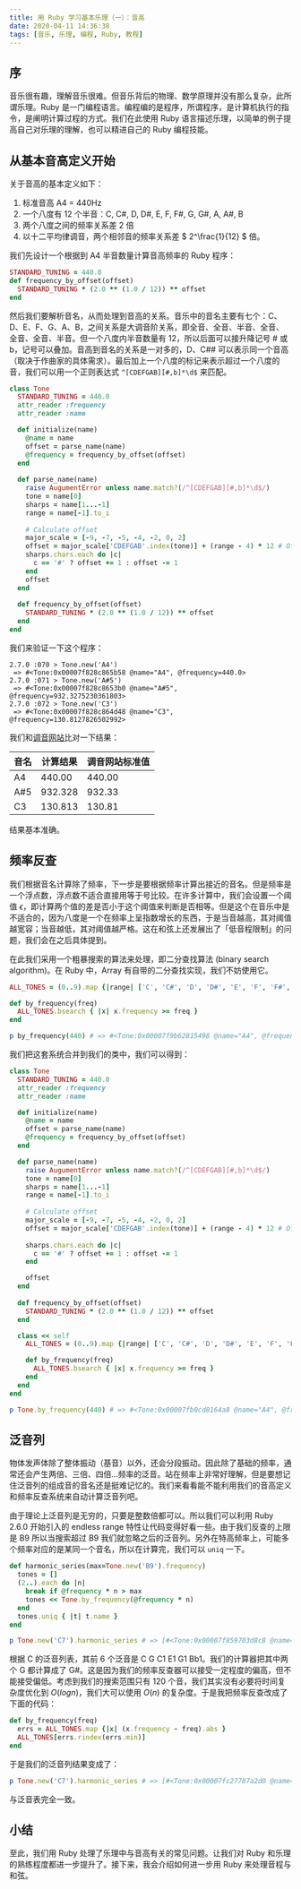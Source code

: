 ```yaml
---
title: 用 Ruby 学习基本乐理（一）：音高
date: 2020-04-11 14:36:38
tags: [音乐, 乐理, 编程, Ruby, 教程]
---
```


## 序

音乐很有趣，理解音乐很难。但音乐背后的物理、数学原理并没有那么复杂，此所谓乐理。Ruby 是一门编程语言。编程编的是程序，所谓程序，是计算机执行的指令，是阐明计算过程的方式。我们在此使用 Ruby 语言描述乐理，以简单的例子提高自己对乐理的理解，也可以精进自己的 Ruby 编程技能。

## 从基本音高定义开始

关于音高的基本定义如下：

1. 标准音高 A4 = 440Hz
2. 一个八度有 12 个半音：C, C#, D, D#, E, F, F#, G, G#, A, A#, B
3. 两个八度之间的频率关系差 2 倍
4. 以十二平均律调音，两个相邻音的频率关系差 $ 2^\frac{1}{12} $ 倍。

我们先设计一个根据到 A4 半音数量计算音高频率的 Ruby 程序：

```ruby
STANDARD_TUNING = 440.0
def frequency_by_offset(offset)
  STANDARD_TUNING * (2.0 ** (1.0 / 12)) ** offset
end
```

然后我们要解析音名，从而处理到音高的关系。音乐中的音名主要有七个：C、D、E、F、G、A、B，之间关系是大调音阶关系，即全音、全音、半音、全音、全音、全音、半音。但一个八度内半音数量有 12，所以后面可以接升降记号 # 或 b，记号可以叠加。音高到音名的关系是一对多的，D、C## 可以表示同一个音高（取决于作曲家的具体需求）。最后加上一个八度的标记来表示超过一个八度的音，我们可以用一个正则表达式 `^[CDEFGAB][#,b]*\d$` 来匹配。

```ruby
class Tone
  STANDARD_TUNING = 440.0
  attr_reader :frequency
  attr_reader :name

  def initialize(name)
    @name = name
    offset = parse_name(name)
    @frequency = frequency_by_offset(offset)
  end
  
  def parse_name(name)
    raise AugumentError unless name.match?(/^[CDEFGAB][#,b]*\d$/)
    tone = name[0]
    sharps = name[1...-1]
    range = name[-1].to_i
    
    # Calculate offset
    major_scale = [-9, -7, -5, -4, -2, 0, 2]
    offset = major_scale['CDEFGAB'.index(tone)] + (range - 4) * 12 # Offset without sharps or flats
    sharps.chars.each do |c|
      c == '#' ? offset += 1 : offset -= 1
    end
    offset
  end
  
  def frequency_by_offset(offset)
    STANDARD_TUNING * (2.0 ** (1.0 / 12)) ** offset
  end
end
```

我们来验证一下这个程序：

```
2.7.0 :070 > Tone.new('A4')
 => #<Tone:0x00007f828c865b58 @name="A4", @frequency=440.0>
2.7.0 :071 > Tone.new('A#5')
 => #<Tone:0x00007f828c8653b0 @name="A#5", @frequency=932.3275230361803> 
2.7.0 :072 > Tone.new('C3')
 => #<Tone:0x00007f828c864d48 @name="C3", @frequency=130.8127826502992>
```

我们和[调音网站](https://pages.mtu.edu/~suits/notefreqs.html)比对一下结果：

| 音名 | 计算结果 | 调音网站标准值 |
| ---- | -------- | -------------- |
| A4   | 440.00   | 440.00         |
| A#5  | 932.328  | 932.33         |
| C3   | 130.813  | 130.81         |

结果基本准确。

## 频率反查

我们根据音名计算除了频率，下一步是要根据频率计算出接近的音名。但是频率是一个浮点数，浮点数不适合直接用等于号比较。在许多计算中，我们会设置一个阈值 $\epsilon$，即计算两个值的差是否小于这个阈值来判断是否相等。但是这个在音乐中是不适合的，因为八度是一个在频率上呈指数增长的东西，于是当音越高，其对阈值越宽容；当音越低，其对阈值越严格。这在和弦上还发展出了「低音程限制」的问题，我们会在之后具体提到。

在此我们采用一个粗暴搜索的算法来处理，即二分查找算法 (binary search algorithm)。在 Ruby 中，Array 有自带的二分查找实现，我们不妨使用它。

```ruby
ALL_TONES = (0..9).map {|range| ['C', 'C#', 'D', 'D#', 'E', 'F', 'F#', 'G', 'G#', 'A', 'A#', 'B'].map {|name| "#{name}#{range}"}}.flatten.map { |name| Tone.new(name) }

def by_frequency(freq)
  ALL_TONES.bsearch { |x| x.frequency >= freq }
end

p by_frequency(440) # => #<Tone:0x00007f9b62815498 @name="A4", @frequency=440.0>
```

我们把这套系统合并到我们的类中，我们可以得到：

```ruby
class Tone
  STANDARD_TUNING = 440.0
  attr_reader :frequency
  attr_reader :name

  def initialize(name)
    @name = name
    offset = parse_name(name)
    @frequency = frequency_by_offset(offset)
  end

  def parse_name(name)
    raise AugumentError unless name.match?(/^[CDEFGAB][#,b]*\d$/)
    tone = name[0]
    sharps = name[1...-1]
    range = name[-1].to_i
    
    # Calculate offset
    major_scale = [-9, -7, -5, -4, -2, 0, 2]
    offset = major_scale['CDEFGAB'.index(tone)] + (range - 4) * 12 # Offset without sharps or flats
    
    sharps.chars.each do |c|
      c == '#' ? offset += 1 : offset -= 1
    end

    offset
  end
  
  def frequency_by_offset(offset)
    STANDARD_TUNING * (2.0 ** (1.0 / 12)) ** offset
  end

  class << self
    ALL_TONES = (0..9).map {|range| ['C', 'C#', 'D', 'D#', 'E', 'F', 'F#', 'G', 'G#', 'A', 'A#', 'B'].map {|name| "#{name}#{range}"}}.flatten.map { |name| Tone.new(name) }

    def by_frequency(freq)
      ALL_TONES.bsearch { |x| x.frequency >= freq }
    end
  end
end

p Tone.by_frequency(440) # => #<Tone:0x00007fb0cd8164a8 @name="A4", @frequency=440.0>
```



## 泛音列

物体发声体除了整体振动（基音）以外，还会分段振动。因此除了基础的频率，通常还会产生两倍、三倍、四倍...频率的泛音。站在频率上非常好理解，但是要想记住泛音列的组成音的音名还是挺难记忆的。我们来看看能不能利用我们的音高定义和频率反查系统来自动计算泛音列吧。

由于理论上泛音列是无穷的，只要是整数倍都可以。所以我们可以利用 Ruby 2.6.0 开始引入的 endless range 特性让代码变得好看一些。由于我们反查的上限是 B9 所以当搜索超过 B9 我们就忽略之后的泛音列。另外在特高频率上，可能多个频率对应的是某同一个音名，所以在计算完，我们可以 `uniq` 一下。

```ruby
def harmonic_series(max=Tone.new('B9').frequency)
  tones = []
  (2..).each do |n|
    break if @frequency * n > max
    tones << Tone.by_frequency(@frequency * n)
  end
  tones.uniq { |t| t.name }
end

p Tone.new('C7').harmonic_series # => [#<Tone:0x00007f859703d8c8 @name="C8", @frequency=4186.009044809585>, #<Tone:0x00007f859700ec80 @name="G#8", @frequency=6644.875161279136>, #<Tone:0x00007f859700c868 @name="C9", @frequency=8372.018089619174>, #<Tone:0x00007f85980424a8 @name="E9", @frequency=10548.081821211863>, #<Tone:0x00007f8598040130 @name="G#9", @frequency=13289.750322558277>, #<Tone:0x00007f8597063438 @name="A#9", @frequency=14917.240368578916>]
```

根据 C 的泛音列表，其前 6 个泛音是 C G C1 E1 G1 Bb1。我们的计算器把其中两个 G 都计算成了 G#。这是因为我们的频率反查器可以接受一定程度的偏高，但不能接受偏低。考虑到我们的搜索范围只有 120 个音，我们其实没有必要将时间复杂度优化到 $O(logn)$，我们大可以使用 $O(n)$ 的复杂度。于是我把频率反查改成了下面的代码：

```ruby
def by_frequency(freq)
  errs = ALL_TONES.map {|x| (x.frequency - freq).abs }
  ALL_TONES[errs.rindex(errs.min)]
end
```

于是我们的泛音列结果变成了：

```ruby
p Tone.new('C7').harmonic_series # => [#<Tone:0x00007fc27787a2d0 @name="C8", @frequency=4186.009044809585>, #<Tone:0x00007fc277878c78 @name="G8", @frequency=6271.926975708001>, #<Tone:0x00007fc277877850 @name="C9", @frequency=8372.018089619174>, #<Tone:0x00007fc277876f40 @name="E9", @frequency=10548.081821211863>, #<Tone:0x00007fc277875960 @name="G9", @frequency=12543.853951416007>, #<Tone:0x00007fc277874330 @name="A#9", @frequency=14917.240368578916>]
```

与泛音表完全一致。

## 小结

至此，我们用 Ruby 处理了乐理中与音高有关的常见问题。让我们对 Ruby 和乐理的熟练程度都进一步提升了。接下来，我会介绍如何进一步用 Ruby 来处理音程与和弦。
